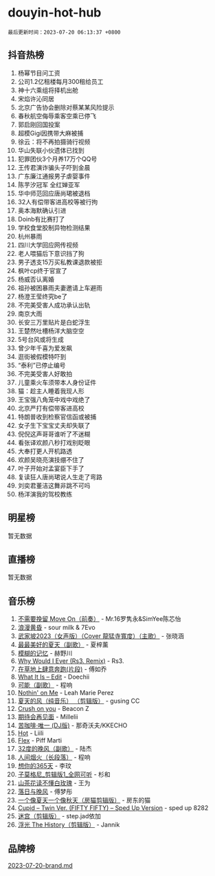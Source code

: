 # douyin-hot-hub

`最后更新时间：2023-07-20 06:13:37 +0800`

## 抖音热榜

1. 杨幂节目问工资
1. 公司1.2亿租楼每月300租给员工
1. 神十六乘组将择机出舱
1. 宋焰许沁同居
1. 北京广告协会删除对蔡某某风险提示
1. 春秋航空侮辱乘客空乘已停飞
1. 郭启刚回国投案
1. 超模Gigi因携带大麻被捕
1. 徐云：将不再拍摄骑行视频
1. 华山失联小伙遗体已找到
1. 犯罪团伙3个月养17万个QQ号
1. 王传君演诈骗头子吓到金晨
1. 广东廉江通报男子虐婴事件
1. 陈芋汐冠军 全红婵亚军
1. 华中师范回应唐尚珺被退档
1. 32人有偿带客进高校等被行拘
1. 奥本海默确认引进
1. Doinb有比赛打了
1. 学校食堂胶制异物检测结果
1. 杭州暴雨
1. 四川大学回应网传视频
1. 老人喂猫后下意识挡了狗
1. 男子透支15万买私教课退款被拒
1. 枫叶cp终于官宣了
1. 杨威否认离婚
1. 祖孙被困暴雨夫妻邀请上车避雨
1. 杨澄王莹终究be了
1. 不完美受害人成功承认出轨
1. 南京大雨
1. 长安三万里贴片是白蛇浮生
1. 王楚然吐槽杨洋大脑空空
1. 5号台风或将生成
1. 曾少年千喜为爱发飙
1. 逛街被假模特吓到
1. “泰利”已停止编号
1. 不完美受害人好敢拍
1. 儿童乘火车须带本人身份证件
1. 猫：趁主人睡着我现人形
1. 王宝强八角笼中戏中戏绝了
1. 北京严打有偿带客进高校
1. 特朗普收到检察官信函或被捕
1. 女子生下宝宝丈夫却失联了
1. 倪倪这声哥哥谁听了不迷糊
1. 看张译欢颜八秒打戏别眨眼
1. 大奉打更人开机路透
1. 欢颜吴晓亮演技绷不住了
1. 叶子开始对孟宴臣下手了
1. 复读狂人唐尚珺说人生走了弯路
1. 刘奕君董洁这舞非跳不可吗
1. 杨洋演我的驾校教练

## 明星榜

暂无数据

## 直播榜

暂无数据

## 音乐榜

1. [不需要挽留 Move On（前奏）](https://sf3-cdn-tos.douyinstatic.com/obj/tos-cn-ve-2774/ooCBhgCCkF4nExzQL9WZSUbitfA8IsDkgQIYhe) - Mr.16罗隽永&SimYee陈芯怡
1. [浪漫黄昏](https://sf3-cdn-tos.douyinstatic.com/obj/tos-cn-ve-2774/a2e4e0b8cf8b4cc0a6bfed7cd21bd5a0) - sour milk & 7Evo
1. [武家坡2023（女声版）（Cover 龍猛寺寬度）（主歌）](https://sf6-cdn-tos.douyinstatic.com/obj/tos-cn-ve-2774/oEIACj0tGBoytgZUwEUCP8DAIgnZfwGIfb9xjD) - 张晓涵
1. [最最美好的夏天（副歌）](https://sf3-cdn-tos.douyinstatic.com/obj/tos-cn-ve-2774/o4FMghDLZkPIkCutdrsXlbTHcaZztBfeCp9AFS) - 夏梓薰
1. [模糊的记忆](https://sf3-cdn-tos.douyinstatic.com/obj/tos-cn-ve-2774/ocrRNOQnkB1MNO9eD1sd3CIytBehbIbglZUFAT) - 赫野川
1. [Why Would I Ever (Rs3. Remix)](https://sf6-cdn-tos.douyinstatic.com/obj/tos-cn-ve-2774/oQNX0xZhO8IXeCRjCJQUZzkfQNLi2ItDAzEBgz) - Rs3.
1. [在草地上肆意奔跑(片段)](https://sf3-cdn-tos.douyinstatic.com/obj/tos-cn-ve-2774/8831d494742f45dabdfa8adb8b817259) - 傅如乔
1. [What It Is – Edit](https://sf3-cdn-tos.douyinstatic.com/obj/tos-cn-ve-2774/o0mszhwrI3yCyGWBMAaQUof2lTzIXANSLrBh4L) - Doechii
1. [可能（副歌）](https://sf3-cdn-tos.douyinstatic.com/obj/tos-cn-ve-2774/cde1731888894259b333569393c2fb51) - 程响
1. [Nothin' on Me](https://sf3-cdn-tos.douyinstatic.com/obj/tos-cn-ve-2774/4db3d954346848aaa9ec9709bb1eace1) - Leah Marie Perez
1. [夏天的风（纯音乐） （剪辑版）](https://sf3-cdn-tos.douyinstatic.com/obj/tos-cn-ve-2774/oUzLjBZZFQAoNRmGokEeD5zfQCObp6UeFAnTa6) - gusing CC
1. [Crush on you](https://sf3-cdn-tos.douyinstatic.com/obj/tos-cn-ve-2774/b23c3d5786714e90898fb2a43fb44ff7) - Beacon Z
1. [期待会再见面](https://sf3-cdn-tos.douyinstatic.com/obj/tos-cn-ve-2774/oILtyb5PbgnZnnFogRIDCNBDmAzeQk8BjThRfX) - Millelii
1. [苦咖啡·唯一 (DJ版)](https://sf6-cdn-tos.douyinstatic.com/obj/tos-cn-ve-2774/oohZWXUzNXlh9bzpBgNUfJCQHGILwWgDBaejQt) - 那奇沃夫/KKECHO
1. [Hot](https://sf3-cdn-tos.douyinstatic.com/obj/tos-cn-ve-2774/a63be641febf4335a8996c8a877dee1c) - Liili
1. [Flex](https://sf3-cdn-tos.douyinstatic.com/obj/tos-cn-ve-2774/fdd81ae057724bbe9f599a36af513da8) - Piff Marti
1. [32度的晚风（副歌）](https://sf6-cdn-tos.douyinstatic.com/obj/tos-cn-ve-2774/o8mEd4CARee2Lv5ReRW2KyIyZ9Q1YojfPZyXHA) - 陆杰
1. [人间烟火（长段落）](https://sf3-cdn-tos.douyinstatic.com/obj/tos-cn-ve-2774/eeb7f9f284d74db097f8341ace44bfa2) - 程响
1. [想你的365天](https://sf6-cdn-tos.douyinstatic.com/obj/tos-cn-ve-2774/f9f7574abe01480a95d11e74817984b4) - 李玟
1. [子莫格尼_剪辑版1_全网可听](https://sf3-cdn-tos.douyinstatic.com/obj/tos-cn-ve-2774/okgjBiZZDqmeFfACngDQ48okZJ9knBMDtbwo8Q) - 杉和
1. [山茶花读不懂白玫瑰](https://sf3-cdn-tos.douyinstatic.com/obj/tos-cn-ve-2774/osfn8B7DktrRHEPJgPCfDbw7QDQEkwC16BxZg9) - 王为
1. [落日与晚风](https://sf6-cdn-tos.douyinstatic.com/obj/tos-cn-ve-2774/oIGWNBzwrUqAmfsCxckzkGhWQIaAAUgU19HChy) - 傅梦彤
1. [一个像夏天一个像秋天（房猫剪辑版）](https://sf6-cdn-tos.douyinstatic.com/obj/tos-cn-ve-2774/a5a649d88ef0437b918efc8be7005a59) - 房东的猫
1. [Cupid – Twin Ver. (FIFTY FIFTY) – Sped Up Version](https://sf3-cdn-tos.douyinstatic.com/obj/tos-cn-ve-2774/oMonQQ6t8nCfUnw44y8XBZkJytCgEBtWYebB2D) - sped up 8282
1. [迷宫（剪辑版）](https://sf3-cdn-tos.douyinstatic.com/obj/tos-cn-ve-2774/oUkKabRnnDiI8GjaQrDHYQh0VCgQB0AA4ezefF) - step.jad依加
1. [浮光 The History（剪辑版）](https://sf6-cdn-tos.douyinstatic.com/obj/tos-cn-ve-2774/oIkABGgUD0nCgDneOBBKSj79UBoAZtQjIi3fbl) - Jannik

## 品牌榜

[2023-07-20-brand.md](2023-07-20-brand.md)
